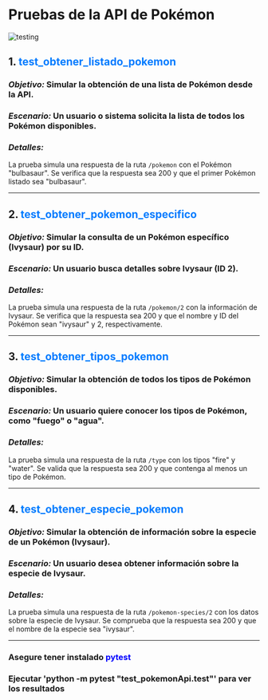 # Pruebas de la API de Pokémon
<img src="https://cdn.prod.website-files.com/619e15d781b21202de206fb5/6304ea816823cf0a4b06f777_what-is-testing.jpg" alt="testing" />


## 1. <span style="color: #007bff;">test_obtener_listado_pokemon</span>
### <span style="font-style: italic;">Objetivo:</span> Simular la obtención de una lista de Pokémon desde la API.
### <span style="font-style: italic;">Escenario:</span> Un usuario o sistema solicita la lista de todos los Pokémon disponibles.
### <span style="font-style: italic;">Detalles:</span>
<p>La prueba simula una respuesta de la ruta <code>/pokemon</code> con el Pokémon "bulbasaur". Se verifica que la respuesta sea 200 y que el primer Pokémon listado sea "bulbasaur".</p>

---

## 2. <span style="color: #007bff;">test_obtener_pokemon_especifico</span>
### <span style="font-style: italic;">Objetivo:</span> Simular la consulta de un Pokémon específico (Ivysaur) por su ID.
### <span style="font-style: italic;">Escenario:</span> Un usuario busca detalles sobre Ivysaur (ID 2).
### <span style="font-style: italic;">Detalles:</span>
<p>La prueba simula una respuesta de la ruta <code>/pokemon/2</code> con la información de Ivysaur. Se verifica que la respuesta sea 200 y que el nombre y ID del Pokémon sean "ivysaur" y 2, respectivamente.</p>

---

## 3. <span style="color: #007bff;">test_obtener_tipos_pokemon</span>
### <span style="font-style: italic;">Objetivo:</span> Simular la obtención de todos los tipos de Pokémon disponibles.
### <span style="font-style: italic;">Escenario:</span> Un usuario quiere conocer los tipos de Pokémon, como "fuego" o "agua".
### <span style="font-style: italic;">Detalles:</span>
<p>La prueba simula una respuesta de la ruta <code>/type</code> con los tipos "fire" y "water". Se valida que la respuesta sea 200 y que contenga al menos un tipo de Pokémon.</p>

---

## 4. <span style="color: #007bff;">test_obtener_especie_pokemon</span>
### <span style="font-style: italic;">Objetivo:</span> Simular la obtención de información sobre la especie de un Pokémon (Ivysaur).
### <span style="font-style: italic;">Escenario:</span> Un usuario desea obtener información sobre la especie de Ivysaur.
### <span style="font-style: italic;">Detalles:</span>
<p>La prueba simula una respuesta de la ruta <code>/pokemon-species/2</code> con los datos sobre la especie de Ivysaur. Se comprueba que la respuesta sea 200 y que el nombre de la especie sea "ivysaur".</p>

---

<h3>Asegure tener instalado <strong style="color:blue">pytest</strong></h3>
<h3>Ejecutar 'python -m pytest "test_pokemonApi.test"' para ver los resultados</h3>

